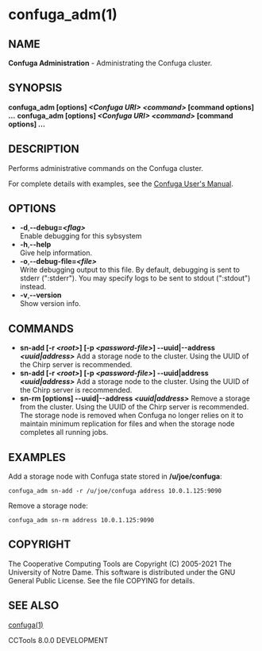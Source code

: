 






















# confuga_adm(1)

## NAME
**Confuga Administration** - Administrating the Confuga cluster.

## SYNOPSIS
**confuga_adm [options] _&lt;Confuga URI&gt;_ _&lt;command&gt;_ [command options] ...**
**confuga_adm [options] _&lt;Confuga URI&gt;_ _&lt;command&gt;_ [command options] ...**

## DESCRIPTION


Performs administrative commands on the Confuga cluster.


For complete details with examples, see the [Confuga User's Manual](http://ccl.cse.nd.edu/software/manuals/confuga.html).

## OPTIONS


- **-d**,**--debug=_&lt;flag&gt;_**<br />Enable debugging for this sybsystem
- **-h**,**--help**<br />Give help information.
- **-o**,**--debug-file=_&lt;file&gt;_**<br />Write debugging output to this file. By default, debugging is sent to stderr (":stderr"). You may specify logs to be sent to stdout (":stdout") instead.
- **-v**,**--version**<br />Show version info.


## COMMANDS


- **sn-add [-r _&lt;root&gt;_] [-p _&lt;password-file&gt;_] --uuid|--address _&lt;uuid|address&gt;_** Add a storage node to the cluster. Using the UUID of the Chirp server is recommended.
- **sn-add [-r _&lt;root&gt;_] [-p _&lt;password-file&gt;_] --uuid|address _&lt;uuid|address&gt;_** Add a storage node to the cluster. Using the UUID of the Chirp server is recommended.
- **sn-rm [options] --uuid|--address _&lt;uuid|address&gt;_** Remove a storage from the cluster. Using the UUID of the Chirp server is recommended. The storage node is removed when Confuga no longer relies on it to maintain minimum replication for files and when the storage node completes all running jobs.


## EXAMPLES


Add a storage node with Confuga state stored in **/u/joe/confuga**:

```
confuga_adm sn-add -r /u/joe/confuga address 10.0.1.125:9090
```


Remove a storage node:

```
confuga_adm sn-rm address 10.0.1.125:9090
```

## COPYRIGHT
The Cooperative Computing Tools are Copyright (C) 2005-2021 The University of Notre Dame.  This software is distributed under the GNU General Public License.  See the file COPYING for details.

## SEE ALSO
[confuga(1)](confuga.md)

CCTools 8.0.0 DEVELOPMENT
